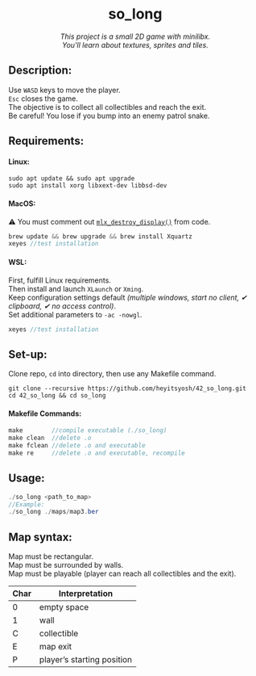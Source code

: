 <h1 align="center">
	so_long
</h1>

*<p align="center">This project is a small 2D game with minilibx.<br>
You'll learn about textures, sprites and tiles.</p>*

## Description:
Use `WASD` keys to move the player.  
`Esc` closes the game.  
The objective is to collect all collectibles and reach the exit.   
Be careful! You lose if you bump into an enemy patrol snake.

## Requirements:
#### Linux:
```
sudo apt update && sudo apt upgrade
sudo apt install xorg libxext-dev libbsd-dev
```
#### MacOS:
⚠️ You must comment out [`mlx_destroy_display()`](https://github.com/heyitsyosh/42_so_long/blob/453383613984af318a251c923aea279e766b842f/so_long/srcs/close_game.c#L68) from code.  
```C
brew update && brew upgrade && brew install Xquartz
xeyes //test installation
```
#### WSL:
First, fulfill Linux requirements.  
Then install and launch `XLaunch` or `Xming`.  
Keep configuration settings default *(multiple windows, start no client, ✔ clipboard, ✔ no access control)*.  
Set additional parameters to `-ac -nowgl`.  
```C
xeyes //test installation
```

## Set-up:
Clone repo, `cd` into directory, then use any Makefile command.  
```
git clone --recursive https://github.com/heyitsyosh/42_so_long.git
cd 42_so_long && cd so_long
```   

#### Makefile Commands:
```C
make        //compile executable (./so_long)
make clean  //delete .o
make fclean //delete .o and executable
make re     //delete .o and executable, recompile 
```

## Usage:  
```Java
./so_long <path_to_map>
//Example:
./so_long ./maps/map3.ber
```

## Map syntax:
Map must be rectangular.  
Map must be surrounded by walls.  
Map must be playable (player can reach all collectibles and the exit).

| Char | Interpretation |
| --- | --- |
| 0 | empty space |
| 1 | wall |
| C | collectible |
| E | map exit |
| P | player’s starting position |
